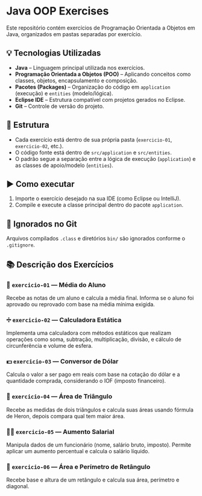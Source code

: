 # Java OOP Exercises

Este repositório contém exercícios de Programação Orientada a Objetos em Java, organizados em pastas separadas por exercício.

## 💡 Tecnologias Utilizadas

- **Java** – Linguagem principal utilizada nos exercícios.
- **Programação Orientada a Objetos (POO)** – Aplicando conceitos como classes, objetos, encapsulamento e composição.
- **Pacotes (Packages)** – Organização do código em `application` (execução) e `entities` (modelo/lógica).
- **Eclipse IDE** – Estrutura compatível com projetos gerados no Eclipse.
- **Git** – Controle de versão do projeto.

## 📁 Estrutura

- Cada exercício está dentro de sua própria pasta (`exercicio-01`, `exercicio-02`, etc.).
- O código fonte está dentro de `src/application` e `src/entities`.
- O padrão segue a separação entre a lógica de execução (`application`) e as classes de apoio/modelo (`entities`).

## ▶️ Como executar

1. Importe o exercício desejado na sua IDE (como Eclipse ou IntelliJ).
2. Compile e execute a classe principal dentro do pacote `application`.

## 🧹 Ignorados no Git

Arquivos compilados `.class` e diretórios `bin/` são ignorados conforme o `.gitignore`.

## 📚 Descrição dos Exercícios

### 🧪 `exercicio-01` — Média do Aluno  
Recebe as notas de um aluno e calcula a média final. Informa se o aluno foi aprovado ou reprovado com base na média mínima exigida.

### ➗ `exercicio-02` — Calculadora Estática  
Implementa uma calculadora com métodos estáticos que realizam operações como soma, subtração, multiplicação, divisão, e cálculo de circunferência e volume de esfera.

### 💵 `exercicio-03` — Conversor de Dólar  
Calcula o valor a ser pago em reais com base na cotação do dólar e a quantidade comprada, considerando o IOF (imposto financeiro).

### 🔺 `exercicio-04` — Área de Triângulo  
Recebe as medidas de dois triângulos e calcula suas áreas usando fórmula de Heron, depois compara qual tem maior área.

### 🧑‍💼 `exercicio-05` — Aumento Salarial  
Manipula dados de um funcionário (nome, salário bruto, imposto). Permite aplicar um aumento percentual e calcula o salário líquido.

### 🧱 `exercicio-06` — Área e Perímetro de Retângulo  
Recebe base e altura de um retângulo e calcula sua área, perímetro e diagonal.
